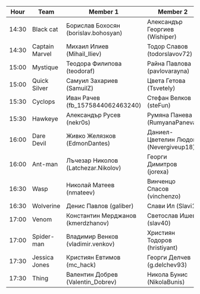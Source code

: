 | Hour | Team | Member 1 | Member 2 |
| --------- | --------- | -------- | -------- |
| 14:30 |Black cat | Борислав Бохосян (borislav.bohosyan) | Александър Георгиев (Wishiper) |
| 14:30 |Captain Marvel | Михаил Илиев (Mihail_Iliev) | Тодор Славов (todorslavov72) |
| 15:00 |Mystique | Теодора Филипова (teodoraf) | Райна Павлова (pavlovarayna) |
| 15:00 |Quick Silver | Самуил Захариев (SamuilZ) | Цвета Гетова (Tsvetely) |
| 15:30 |Cyclops | Иван Рачев (fb_1575844062463240) | Стефан Велков (steFun) |
| 15:30 |Hawkeye | Александър Русев (nekr0s) | Румяна Панева (RumyanaPaneva) |
| 16:00 |Dare Devil | Живко Желязков (EdmonDantes) | Даниел-Цветелин Людов (Nevergiveup18) |
| 16:00 |Ant-man | Лъчезар Николов (Latchezar.Nikolov) | Георги Димитров (jorexa) |
| 16:30 |Wasp | Николай Матеев (nmateev) | Винченцо Спасов (vinchenzo) |
| 16:30 |Wolverine | Денис Павлов (galiber) | Слави Ил (Slavi1) |
| 17:00 |Venom | Константин Мерджанов (kmerdzhanov) | Светослав Ишев (slav40) |
| 17:00 |Spider-man | Владимир Венков (vladimir.venkov) | Християн Тодоров (hristiyant) |
| 17:30 |Jessica Jones | Кристиян Евтимов (mc_hack) | Георги Делчев (g.delchev93) |
| 17:30 |Thing | Валентин Добрев (Valentin_Dobrev) | Никола Бунис (NikolaBunis) |